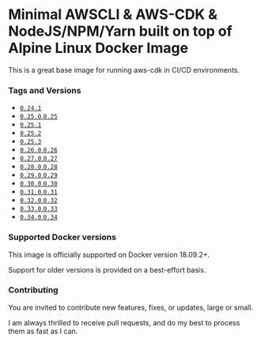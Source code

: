 # Minimal AWSCLI & AWS-CDK & NodeJS/NPM/Yarn built on top of Alpine Linux Docker Image
This is a great base image for running aws-cdk in CI/CD environments.

### Tags and Versions
- [`0.24.1`](https://github.com/robertd/alpine-aws-cdk/blob/master/0.24.1/Dockerfile)
- [`0.25.0`,`0.25`](https://github.com/robertd/alpine-aws-cdk/blob/master/0.25.0/Dockerfile)
- [`0.25.1`](https://github.com/robertd/alpine-aws-cdk/blob/master/0.25.1/Dockerfile)
- [`0.25.2`](https://github.com/robertd/alpine-aws-cdk/blob/master/0.25.2/Dockerfile)
- [`0.25.3`](https://github.com/robertd/alpine-aws-cdk/blob/master/0.25.3/Dockerfile)
- [`0.26.0`,`0.26`](https://github.com/robertd/alpine-aws-cdk/blob/master/0.26.0/Dockerfile)
- [`0.27.0`,`0.27`](https://github.com/robertd/alpine-aws-cdk/blob/master/0.27.0/Dockerfile)
- [`0.28.0`,`0.28`](https://github.com/robertd/alpine-aws-cdk/blob/master/0.28.0/Dockerfile)
- [`0.29.0`,`0.29`](https://github.com/robertd/alpine-aws-cdk/blob/master/0.29.0/Dockerfile)
- [`0.30.0`,`0.30`](https://github.com/robertd/alpine-aws-cdk/blob/master/0.30.0/Dockerfile)
- [`0.31.0`,`0.31`](https://github.com/robertd/alpine-aws-cdk/blob/master/0.31.0/Dockerfile)
- [`0.32.0`,`0.32`](https://github.com/robertd/alpine-aws-cdk/blob/master/0.32.0/Dockerfile)
- [`0.33.0`,`0.33`](https://github.com/robertd/alpine-aws-cdk/blob/master/0.33.0/Dockerfile)
- [`0.34.0`,`0.34`](https://github.com/robertd/alpine-aws-cdk/blob/master/0.34.0/Dockerfile)

### Supported Docker versions

This image is officially supported on Docker version 18.09.2+.

Support for older versions is provided on a best-effort basis.

### Contributing

You are invited to contribute new features, fixes, or updates, large or small.

I am always thrilled to receive pull requests, and do my best to process them as fast as I can.
